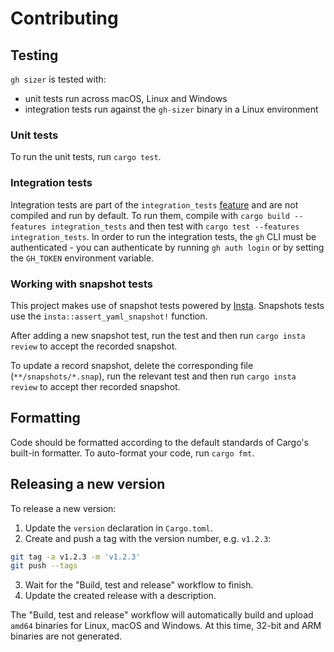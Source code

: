 # Contributing

## Testing

`gh sizer` is tested with:

* unit tests run across macOS, Linux and Windows
* integration tests run against the `gh-sizer` binary in a Linux environment

### Unit tests

To run the unit tests, run `cargo test`.

### Integration tests

Integration tests are part of the `integration_tests` [feature](https://doc.rust-lang.org/cargo/reference/features.html) and are not compiled and run by default. To run them, compile with `cargo build --features integration_tests` and then test with `cargo test --features integration_tests`. In order to run the integration tests, the `gh` CLI must be authenticated - you can authenticate by running `gh auth login` or by setting the `GH_TOKEN` environment variable.

### Working with snapshot tests

This project makes use of snapshot tests powered by [Insta](https://insta.rs/). Snapshots tests use the `insta::assert_yaml_snapshot!` function.

After adding a new snapshot test, run the test and then run `cargo insta review` to accept the recorded snapshot.

To update a record snapshot, delete the corresponding file (`**/snapshots/*.snap`), run the relevant test and then run `cargo insta review` to accept ther recorded snapshot.

## Formatting

Code should be formatted according to the default standards of Cargo's built-in formatter. To auto-format your code, run `cargo fmt`.

## Releasing a new version

To release a new version:

1. Update the `version` declaration in `Cargo.toml`.
2. Create and push a tag with the version number, e.g. `v1.2.3`:

```bash
git tag -a v1.2.3 -m 'v1.2.3'
git push --tags
```

3. Wait for the "Build, test and release" workflow to finish.
4. Update the created release with a description.

The "Build, test and release" workflow will automatically build and upload `amd64` binaries for Linux, macOS and Windows. At this time, 32-bit and ARM binaries are not generated.
